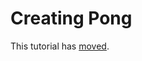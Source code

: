 # Creating Pong #

This tutorial has [moved](http://spritely.googlecode.com/svn/trunk/tutorials/creating_pong.html).